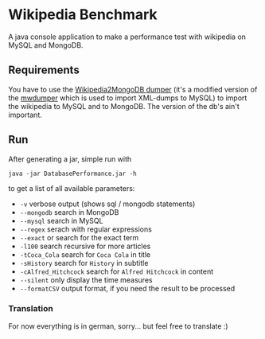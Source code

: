 Wikipedia Benchmark
===================

A java console application to make a performance test with wikipedia on MySQL and MongoDB.

Requirements
------------

You have to use the [Wikipedia2MongoDB dumper](https://github.com/philipp1982/wikipedia2mongodbd) (it's a modified version of the [mwdumper][1] which is used to import XML-dumps to MySQL) to import the wikipedia to MySQL and to MongoDB. The version of the db's ain't important.

Run
---

After generating a jar, simple run with

	java -jar DatabasePerformance.jar -h
	
to get a list of all available parameters:

* `-v` verbose output (shows sql / mongodb statements)
* `--mongodb` search in MongoDB
* `--mysql` search in MySQL
* `--regex` serach with regular expressions
* `--exact` or search for the exact term
* `-l100` search recursive for more articles
* `-tCoca_Cola` search for `Coca Cola` in title
* `-sHistory` search for `History` in subtitle
* `-cAlfred_Hitchcock` search for `Alfred Hitchcock` in content
* `--silent` only display the time measures
* `--formatCSV` output format, if you need the result to be processed

### Translation

For now everything is in german, sorry... but feel free to translate :)

[1]: http://svn.wikimedia.org/svnroot/mediawiki/trunk/mwdumper/